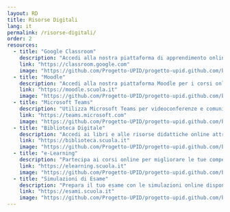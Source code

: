 ```yaml
---
layout: RD
title: Risorse Digitali
lang: it
permalink: /risorse-digitali/
order: 2
resources:
  - title: "Google Classroom"
    description: "Accedi alla nostra piattaforma di apprendimento online per gestire i compiti, i materiali didattici e le comunicazioni con gli insegnanti."
    link: "https://classroom.google.com"
    image: "https://github.com/Progetto-UPID/progetto-upid.github.com/blob/master/assets/Progetto%20senza%20titolo%20(4).png?raw=true"
  - title: "Moodle"
    description: "Accedi alla nostra piattaforma Moodle per i corsi online e le risorse didattiche aggiuntive."
    link: "https://moodle.scuola.it"
    image: "https://github.com/Progetto-UPID/progetto-upid.github.com/blob/master/assets/Progetto%20senza%20titolo%20(4).png?raw=true"
  - title: "Microsoft Teams"
    description: "Utilizza Microsoft Teams per videoconferenze e comunicazioni in tempo reale con insegnanti e compagni di classe."
    link: "https://teams.microsoft.com"
    image: "https://github.com/Progetto-UPID/progetto-upid.github.com/blob/master/assets/Progetto%20senza%20titolo%20(4).png?raw=true"
  - title: "Biblioteca Digitale"
    description: "Accedi ai libri e alle risorse didattiche online attraverso la nostra biblioteca digitale."
    link: "https://biblioteca.scuola.it"
    image: "https://github.com/Progetto-UPID/progetto-upid.github.com/blob/master/assets/Progetto%20senza%20titolo%20(4).png?raw=true"
  - title: "e-Learning"
    description: "Partecipa ai corsi online per migliorare le tue competenze in vari ambiti disciplinari."
    link: "https://elearning.scuola.it"
    image: "https://github.com/Progetto-UPID/progetto-upid.github.com/blob/master/assets/Progetto%20senza%20titolo%20(4).png?raw=true"
  - title: "Simulazioni di Esame"
    description: "Prepara il tuo esame con le simulazioni online disponibili sul nostro sito."
    link: "https://esami.scuola.it"
    image: "https://github.com/Progetto-UPID/progetto-upid.github.com/blob/master/assets/Progetto%20senza%20titolo%20(4).png?raw=true"
---
```

